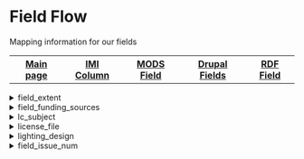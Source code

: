 <!DOCTYPE html>
<html>
<head>
	<H1>Field Flow</h1>
	<p>Mapping information for our fields</p>
</head>
<body>

<table style="width:100%">
		  <tr>
		    <th><a href="index.md">Main page</a></th>
			<th><a href="IMI.md">IMI Column</a></th>
		    <th><a href="MODS.md">MODS Field</a></th>
			<th><a href="DrupalFields.md">Drupal Fields</a></th>
		    <th><a href="RDF.md">RDF Field</a></th>
		  </tr>
		</table>
<details>
<summary>field_extent</summary>
	<p><b>Active field name (spreadsheet)</b>: field_extent</p>
	<p><b>Islandora 8 Field Name</b>: field_extent</p>
	<p><b>Islandora 8 Public Name</b>: Extent</p>
	<p><b>Drupal Field Name</b>: Extent/Text (plain)</p>
	<p><b>Migration Field Name</b>: extent</p>
	<p><b>Islandora 7 Field Name</b>: extent</p>
	<p><b>Islandora 7 Public Name</b>: N/A</p>
	<p><b>BePress Name</b>: N/A</p>
	<p><b>BePress Field Name</b>:N/A </p>
	<p><b>RDA</b>: 3.4</p>
	<p><b>MARC</b>: 300</p>
	<p><b>DACS</b>: 2.5</p>
	<p><b>EAD</b>: /physdesc/; /extent/</p>
	<p><b>MODS</b>: physicalDescription; extent</p>
	<p><b>RDF</b>: dcterms:extent</p>
	<p><b>Notes</b>: N/A</p>
	<p><b>updated</b>: 09/07/2022</p>
</details>
<details>
<summary>field_funding_sources</summary>
	<p><b>Active field name (spreadsheet)</b>: field_funding_sources</p>
	<p><b>Islandora 8 Field Name</b>: field_funding_sources</p>
	<p><b>Islandora 8 Public Name</b>: Funding</p>
	<p><b>Drupal Field Name</b>: Funding/Text(formatted, long)</p>
	<p><b>Migration Field Name</b>: funding_sources</p>
	<p><b>Islandora 7 Field Name</b>: funding_sources</p>
	<p><b>Islandora 7 Public Name</b>: Funder</p>
	<p><b>BePress Name</b>: funding_sources</p>
	<p><b>BePress Field Name</b>: Research Funding Source or OCS Program</p>
	<p><b>RDA</b>: 20.2, I.1</p>
	<p><b>MARC</b>: 526, 536</p>
	<p><b>DACS</b>: 5.2</p>
	<p><b>EAD</b>: /mandate/ or /mandates/?, /generalContext/?</p>
	<p><b>MODS</b>: name; namePart</p>
	<p><b>RDF</b>: rdau:P60451</p>
	<p><b>Notes</b>: </p>
	<p><b>Updated</b>: 9/9/2022</p>
</details>
<details>
<summary>lc_subject</summary>
	<p><b>Active field name (spreadsheet)</b> : N/A</p>
	<p><b>Islandora 8 Field Name</b> : N/A</p>
	<p><b>Islandora 8 Public Name</b> : N/A</p>
	<p><b>Drupal Field Name</b> : N/A</p>
	<p><b>Migration Field Name</b> : N/A</p>
	<p><b>Islandora 7 Field Name</b> : lc_subject</p>
	<p><b>Islandora 7 Public Name</b> : Subject Headings</p>
	<p><b>BePress Name</b> : lc_subject</p>
	<p><b>BePress Field Name</b> : Subjects</p>
	<p><b>RDA</b> : 16.2.2</p>
	<p><b>MARC</b> : 600; 610 ; 611; 650; 651</p>
	<p><b>DACS</b> : 2.3; 2.7; 3.1</p>
	<p><b>EAD</b> : /controlaccess//personalname relator="subject"/; /controlaccess//famname relator="subject"/; /controlaccess//corpname relator="subject"/; /controlaccess//title relator relator="subject"/; /controlaccess//subject/; /controlaccess//geogname relator="subject"/</p>
	<p><b>MODS</b> : subject--topic</p>
	<p><b>RDF</b> : N/A</p>
	<p><b>Notes</b> : Field deleted, absorbed by field_subject</p>
	<p><b>updated</b> : 10/13/2022</p>
</details>
<details>
<summary>license_file</summary>
	<p><b>Active field name (spreadsheet)</b> : license_file</p>
	<p><b>Islandora 8 Field Name</b> : license_file</p>
	<p><b>Islandora 8 Public Name</b> : N/A</p>
	<p><b>Drupal Field Name</b> : N/A</p>
	<p><b>Migration Field Name</b> : IMI/license_file</p>
	<p><b>Islandora 7 Field Name</b> : license_file</p>
	<p><b>Islandora 7 Public Name</b> : N/A</p>
	<p><b>BePress Name</b> : license_file</p>
	<p><b>BePress Field Name</b> : N/A</p>
	<p><b>RDA</b> : 4.4</p>
	<p><b>MARC</b> : 506</p>
	<p><b>DACS</b> : 4.1</p>
	<p><b>EAD</b> : /accessrestrict/</p>
	<p><b>MODS</b> : N/A</p>
	<p><b>RDF</b> : N/A</p>
	<p><b>Notes</b> : N/A</p>
	<p><b>updated</b> : 10/13/2022</p>
</details>
<details>
<summary>lighting_design</summary>
	<p><b>Active field name (spreadsheet)</b> : N/A</p>
	<p><b>Islandora 8 Field Name</b> : N/A</p>
	<p><b>Islandora 8 Public Name</b> : N/A</p>
	<p><b>Drupal Field Name</b> : N/A</p>
	<p><b>Migration Field Name</b> : N/A</p>
	<p><b>Islandora 7 Field Name</b> : lighting_design</p>
	<p><b>Islandora 7 Public Name</b> : Lighting Design</p>
	<p><b>BePress Name</b> : lighting_design</p>
	<p><b>BePress Field Name</b> : Lighting Design</p>
	<p><b>RDA</b> : 19.3; 20.2; 22.1</p>
	<p><b>MARC</b> : 700</p>
	<p><b>DACS</b> : N/A</p>
	<p><b>EAD</b> : N/A</p>
	<p><b>MODS</b> : name--namePart; role--roleTerm</p>
	<p><b>RDF</b> : N/A</p>
	<p><b>Notes</b> : Field deleted, absorbed by contributor role in field_linked_agent</p>
	<p><b>updated</b> : 10/13/2022</p>
</details>
<details>
<summary>field_issue_num</summary>
	<p><b>Active field name (spreadsheet)</b> : field_issue_num</p>
	<p><b>Islandora 8 Field Name</b> : field_issue_num</p>
	<p><b>Islandora 8 Public Name</b> : Issue</p>
	<p><b>Drupal Field Name</b> : Issue/Text(plain)</p>
	<p><b>Migration Field Name</b> : IMI/issue_num; IMI/issue</p>
	<p><b>Islandora 7 Field Name</b> : N/A</p>
	<p><b>Islandora 7 Public Name</b> : N/A</p>
	<p><b>BePress Name</b> : N/A</p>
	<p><b>BePress Field Name</b> : N/A</p>
	<p><b>RDA</b> : 2.3.2</p>
	<p><b>MARC</b> : 245 |n</p>
	<p><b>DACS</b> : N/A</p>
	<p><b>EAD</b> : N/A</p>
	<p><b>MODS</b> : part--detail--number</p>
	<p><b>RDF</b> : schema:issueNumber</p>
	<p><b>Notes</b> : </p>
	<p><b>updated</b> : 10/13/2022</p>
</details>
</body>
</html>
